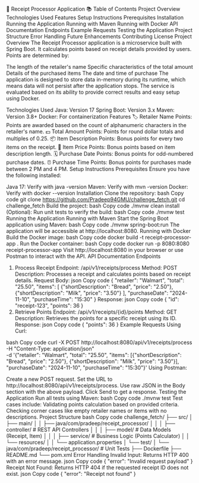 📄 Receipt Processor Application
📚 Table of Contents
Project Overview
Technologies Used
Features
Setup Instructions
Prerequisites
Installation
Running the Application
Running with Maven
Running with Docker
API Documentation
Endpoints
Example Requests
Testing the Application
Project Structure
Error Handling
Future Enhancements
Contributing
License
Project Overview
The Receipt Processor application is a microservice built with Spring Boot. It calculates points based on receipt details provided by users. Points are determined by:

The length of the retailer's name
Specific characteristics of the total amount
Details of the purchased items
The date and time of purchase
The application is designed to store data in-memory during its runtime, which means data will not persist after the application stops. The service is evaluated based on its ability to provide correct results and easy setup using Docker.

Technologies Used
Java: Version 17
Spring Boot: Version 3.x
Maven: Version 3.8+
Docker: For containerization
Features
🏷️ Retailer Name Points: Points are awarded based on the count of alphanumeric characters in the retailer's name.
💵 Total Amount Points: Points for round dollar totals and multiples of 0.25.
📦 Item Description Points: Bonus points for every two items on the receipt.
🛒 Item Price Points: Bonus points based on item description length.
🗓️ Purchase Date Points: Bonus points for odd-numbered purchase dates.
⏰ Purchase Time Points: Bonus points for purchases made between 2 PM and 4 PM.
Setup Instructions
Prerequisites
Ensure you have the following installed:

Java 17: Verify with java -version
Maven: Verify with mvn -version
Docker: Verify with docker --version
Installation
Clone the repository:
bash
Copy code
git clone https://github.com/Pradeep94GMU/challenge_fetch.git
cd challenge_fetch
Build the project:
bash
Copy code
./mvnw clean install
(Optional): Run unit tests to verify the build:
bash
Copy code
./mvnw test
Running the Application
Running with Maven
Start the Spring Boot application using Maven:
bash
Copy code
./mvnw spring-boot:run
The application will be accessible at http://localhost:8080.
Running with Docker
Build the Docker image:
bash
Copy code
docker build -t receipt-processor-app .
Run the Docker container:
bash
Copy code
docker run -p 8080:8080 receipt-processor-app
Visit http://localhost:8080 in your browser or use Postman to interact with the API.
API Documentation
Endpoints
1. Process Receipt
Endpoint: /api/v1/receipts/process
Method: POST
Description: Processes a receipt and calculates points based on receipt details.
Request Body:
json
Copy code
{
  "retailer": "Walmart",
  "total": "25.50",
  "items": [
    {"shortDescription": "Bread", "price": "2.50"},
    {"shortDescription": "Milk", "price": "3.50"}
  ],
  "purchaseDate": "2024-11-10",
  "purchaseTime": "15:30"
}
Response:
json
Copy code
{
  "id": "receipt-123",
  "points": 36
}
2. Retrieve Points
Endpoint: /api/v1/receipts/{id}/points
Method: GET
Description: Retrieves the points for a specific receipt using its ID.
Response:
json
Copy code
{
  "points": 36
}
Example Requests
Using Curl:

bash
Copy code
curl -X POST http://localhost:8080/api/v1/receipts/process \
-H "Content-Type: application/json" \
-d '{"retailer": "Walmart", "total": "25.50", "items": [{"shortDescription": "Bread", "price": "2.50"}, {"shortDescription": "Milk", "price": "3.50"}], "purchaseDate": "2024-11-10", "purchaseTime": "15:30"}'
Using Postman:

Create a new POST request.
Set the URL to http://localhost:8080/api/v1/receipts/process.
Use raw JSON in the Body section with the above payload.
Click Send to get a response.
Testing the Application
Run all tests using Maven:
bash
Copy code
./mvnw test
Test cases include:
Validating points calculation based on provided criteria.
Checking corner cases like empty retailer names or items with no descriptions.
Project Structure
bash
Copy code
challenge_fetch/
├── src/
│   ├── main/
│   │   ├── java/com/pradeep/receipt_processor/
│   │   │   ├── controller/         # REST API Controllers
│   │   │   ├── model/              # Data Models (Receipt, Item)
│   │   │   ├── service/            # Business Logic (Points Calculator)
│   │   └── resources/
│   │       └── application.properties
│   └── test/
│       └── java/com/pradeep/receipt_processor/ # Unit Tests
├── Dockerfile
├── README.md
└── pom.xml
Error Handling
Invalid Input: Returns HTTP 400 with an error message.
json
Copy code
{
  "error": "Invalid request payload"
}
Receipt Not Found: Returns HTTP 404 if the requested receipt ID does not exist.
json
Copy code
{
  "error": "Receipt not found"
}
